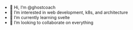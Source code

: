 - 👋 Hi, I’m @ghostcoach
- 👀 I’m interested in web development, k8s, and architecture
- 🌱 I’m currently learning svelte
- 💞️ I’m looking to collaborate on everything

<!---
ghostcoach/ghostcoach is a ✨ special ✨ repository because its `README.md` (this file) appears on your GitHub profile.
You can click the Preview link to take a look at your changes.
--->
